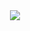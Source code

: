 <div align="center">
  <a href="https://skillicons.dev">
    <img src="https://skillicons.dev/icons?i=vscode,md,html,css,tailwind,js,ts,postgres,sequelize,react,redux,jest,git,github,githubactions,postman,redis,nodejs,express,docker,rabbitmq,mongodb,kubernetes,npm,stackoverflow&perline=6" />
  </a>
</div>


